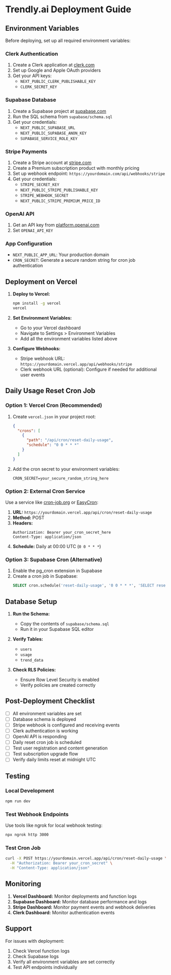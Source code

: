# Trendly.ai Deployment Guide

## Environment Variables

Before deploying, set up all required environment variables:

### Clerk Authentication
1. Create a Clerk application at [clerk.com](https://clerk.com)
2. Set up Google and Apple OAuth providers
3. Get your API keys:
   - `NEXT_PUBLIC_CLERK_PUBLISHABLE_KEY`
   - `CLERK_SECRET_KEY`

### Supabase Database
1. Create a Supabase project at [supabase.com](https://supabase.com)
2. Run the SQL schema from `supabase/schema.sql`
3. Get your credentials:
   - `NEXT_PUBLIC_SUPABASE_URL`
   - `NEXT_PUBLIC_SUPABASE_ANON_KEY`
   - `SUPABASE_SERVICE_ROLE_KEY`

### Stripe Payments
1. Create a Stripe account at [stripe.com](https://stripe.com)
2. Create a Premium subscription product with monthly pricing
3. Set up webhook endpoint: `https://yourdomain.com/api/webhooks/stripe`
4. Get your credentials:
   - `STRIPE_SECRET_KEY`
   - `NEXT_PUBLIC_STRIPE_PUBLISHABLE_KEY`
   - `STRIPE_WEBHOOK_SECRET`
   - `NEXT_PUBLIC_STRIPE_PREMIUM_PRICE_ID`

### OpenAI API
1. Get an API key from [platform.openai.com](https://platform.openai.com)
2. Set `OPENAI_API_KEY`

### App Configuration
- `NEXT_PUBLIC_APP_URL`: Your production domain
- `CRON_SECRET`: Generate a secure random string for cron job authentication

## Deployment on Vercel

1. **Deploy to Vercel:**
   ```bash
   npm install -g vercel
   vercel
   ```

2. **Set Environment Variables:**
   - Go to your Vercel dashboard
   - Navigate to Settings > Environment Variables
   - Add all the environment variables listed above

3. **Configure Webhooks:**
   - Stripe webhook URL: `https://yourdomain.vercel.app/api/webhooks/stripe`
   - Clerk webhook URL (optional): Configure if needed for additional user events

## Daily Usage Reset Cron Job

### Option 1: Vercel Cron (Recommended)
1. Create `vercel.json` in your project root:
   ```json
   {
     "crons": [
       {
         "path": "/api/cron/reset-daily-usage",
         "schedule": "0 0 * * *"
       }
     ]
   }
   ```

2. Add the cron secret to your environment variables:
   ```
   CRON_SECRET=your_secure_random_string_here
   ```

### Option 2: External Cron Service
Use a service like [cron-job.org](https://cron-job.org) or [EasyCron](https://www.easycron.com):

1. **URL:** `https://yourdomain.vercel.app/api/cron/reset-daily-usage`
2. **Method:** POST
3. **Headers:** 
   ```
   Authorization: Bearer your_cron_secret_here
   Content-Type: application/json
   ```
4. **Schedule:** Daily at 00:00 UTC (`0 0 * * *`)

### Option 3: Supabase Cron (Alternative)
1. Enable the pg_cron extension in Supabase
2. Create a cron job in Supabase:
   ```sql
   SELECT cron.schedule('reset-daily-usage', '0 0 * * *', 'SELECT reset_daily_generations();');
   ```

## Database Setup

1. **Run the Schema:**
   - Copy the contents of `supabase/schema.sql`
   - Run it in your Supabase SQL editor

2. **Verify Tables:**
   - `users`
   - `usage` 
   - `trend_data`

3. **Check RLS Policies:**
   - Ensure Row Level Security is enabled
   - Verify policies are created correctly

## Post-Deployment Checklist

- [ ] All environment variables are set
- [ ] Database schema is deployed
- [ ] Stripe webhook is configured and receiving events
- [ ] Clerk authentication is working
- [ ] OpenAI API is responding
- [ ] Daily reset cron job is scheduled
- [ ] Test user registration and content generation
- [ ] Test subscription upgrade flow
- [ ] Verify daily limits reset at midnight UTC

## Testing

### Local Development
```bash
npm run dev
```

### Test Webhook Endpoints
Use tools like ngrok for local webhook testing:
```bash
npx ngrok http 3000
```

### Test Cron Job
```bash
curl -X POST https://yourdomain.vercel.app/api/cron/reset-daily-usage \
  -H "Authorization: Bearer your_cron_secret" \
  -H "Content-Type: application/json"
```

## Monitoring

1. **Vercel Dashboard:** Monitor deployments and function logs
2. **Supabase Dashboard:** Monitor database performance and logs
3. **Stripe Dashboard:** Monitor payment events and webhook deliveries
4. **Clerk Dashboard:** Monitor authentication events

## Support

For issues with deployment:
1. Check Vercel function logs
2. Check Supabase logs
3. Verify all environment variables are set correctly
4. Test API endpoints individually

